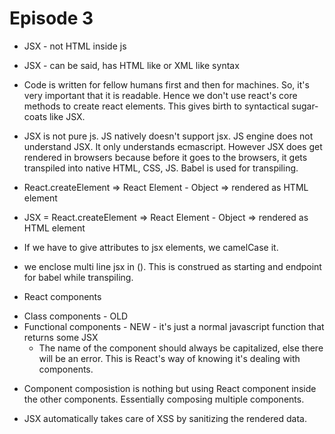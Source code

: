 # Episode 3

- JSX - not HTML inside js

- JSX - can be said, has HTML like or XML like syntax

- Code is written for fellow humans first and then for machines. So, it's very important that it is readable. Hence we don't use react's core methods to create react elements. This gives birth to syntactical sugar-coats like JSX.

- JSX is not pure js. JS natively doesn't support jsx. JS engine does not understand JSX. It only understands ecmascript. However JSX does get rendered in browsers because before it goes to the browsers, it gets transpiled into native HTML, CSS, JS. Babel is used for transpiling.

- React.createElement => React Element - Object => rendered as HTML element

- JSX = React.createElement => React Element - Object => rendered as HTML element

- If we have to give attributes to jsx elements, we camelCase it.

- we enclose multi line jsx in (). This is construed as starting and endpoint for babel while transpiling.

* React components

- Class components - OLD
- Functional components - NEW - it's just a normal javascript function that returns some JSX
  - The name of the component should always be capitalized, else there will be an error. This is React's way of knowing it's dealing with components.

* Component composistion is nothing but using React component inside the other components. Essentially composing multiple components.

* JSX automatically takes care of XSS by sanitizing the rendered data.
